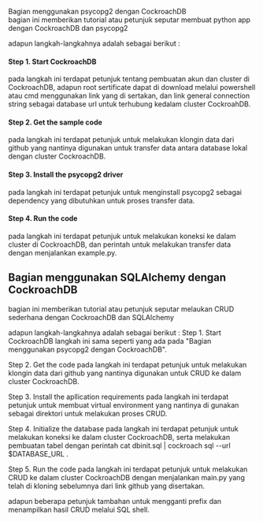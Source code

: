 
Bagian menggunakan psycopg2 dengan CockroachDB <br>
bagian ini memberikan tutorial atau petunjuk seputar membuat python app dengan CockroachDB dan psycopg2

adapun langkah-langkahnya adalah sebagai berikut : <br>
#### Step 1. Start CockroachDB <br>
pada langkah ini terdapat petunjuk tentang pembuatan akun dan cluster di CockroachDB, adapun root sertificate dapat di download melalui powershell atau cmd menggunakan link yang di sertakan, dan link general connection string sebagai database url untuk terhubung kedalam cluster CockroahDB.

#### Step 2. Get the sample code <br>
pada langkah ini terdapat petunjuk untuk melakukan klongin data dari github yang nantinya digunakan untuk transfer data antara database lokal dengan cluster CockroachDB.

#### Step 3. Install the psycopg2 driver <br>
pada langkah ini terdapat petunjuk untuk menginstall psycopg2 sebagai dependency yang dibutuhkan untuk proses transfer data.

#### Step 4. Run the code <br>
pada langkah ini terdapat petunjuk untuk melakukan koneksi ke dalam cluster di CockroachDB, dan perintah untuk melakukan transfer data dengan menjalankan example.py.

## Bagian menggunakan SQLAlchemy dengan CockroachDB <br>
bagian ini memberikan tutorial atau petunjuk seputar melaukan CRUD sederhana dengan CockroachDB dan SQLAlchemy

adapun langkah-langkahnya  adalah sebagai berikut :
Step 1. Start CockroachDB
langkah ini sama seperti yang ada pada "Bagian menggunakan psycopg2 dengan CockroachDB".

Step 2. Get the code 
pada langkah ini terdapat petunjuk untuk melakukan klongin data dari github yang nantinya digunakan untuk CRUD ke dalam cluster CockroachDB.

Step 3. Install the apllication requirements 
pada langkah ini terdapat petunjuk untuk membuat virtual environment yang nantinya di gunakan sebagai direktori untuk melakukan proses CRUD.

Step 4. Initialize the database 
pada langkah ini terdapat petunjuk untuk melakukan koneksi ke dalam cluster CockroachDB, serta melakukan pembuatan tabel dengan perintah cat dbinit.sql | cockroach sql --url $DATABASE_URL .

Step 5. Run the code 
pada langkah ini terdapat petunjuk untuk melakukan CRUD ke dalam cluster CockroachDB dengan menjalankan main.py yang telah di kloning sebelumnya dari link github yang disertakan.

adapun beberapa petunjuk tambahan untuk mengganti prefix dan menampilkan hasil CRUD melalui SQL shell.
